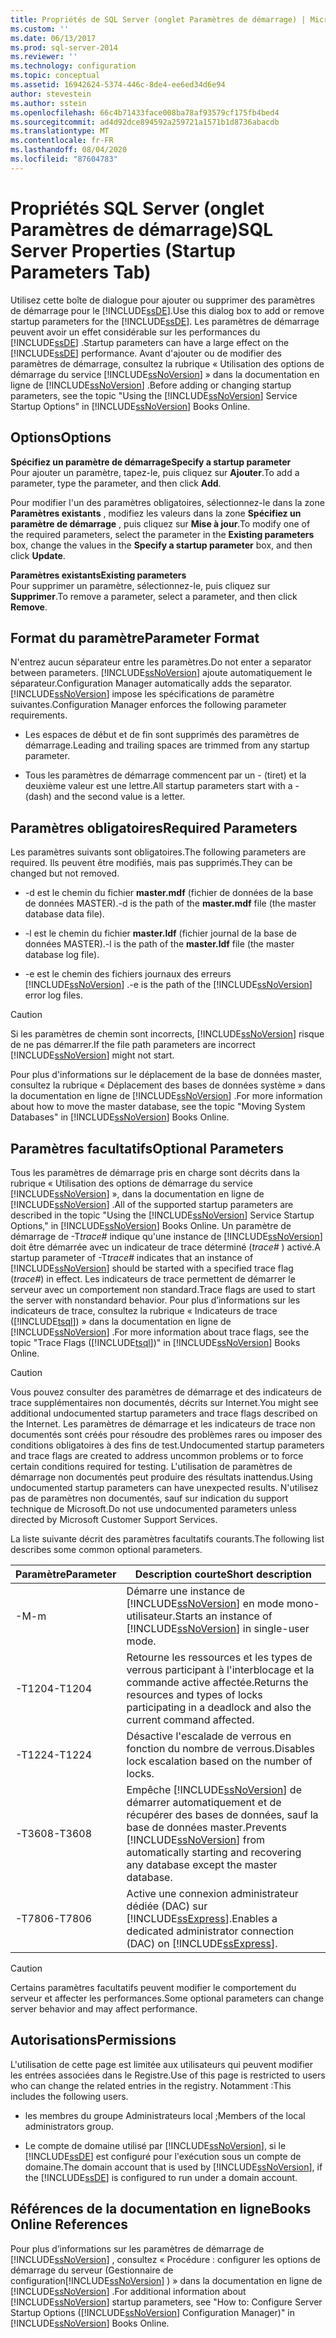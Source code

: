 ```yaml
---
title: Propriétés de SQL Server (onglet Paramètres de démarrage) | Microsoft Docs
ms.custom: ''
ms.date: 06/13/2017
ms.prod: sql-server-2014
ms.reviewer: ''
ms.technology: configuration
ms.topic: conceptual
ms.assetid: 16942624-5374-446c-8de4-ee6ed34d6e94
author: stevestein
ms.author: sstein
ms.openlocfilehash: 66c4b71433face008ba78af93579cf175fb4bed4
ms.sourcegitcommit: ad4d92dce894592a259721a1571b1d8736abacdb
ms.translationtype: MT
ms.contentlocale: fr-FR
ms.lasthandoff: 08/04/2020
ms.locfileid: "87604783"
---
```

# <a name="sql-server-properties-startup-parameters-tab"></a><span data-ttu-id="9526e-102">Propriétés SQL Server (onglet Paramètres de démarrage)</span><span class="sxs-lookup"><span data-stu-id="9526e-102">SQL Server Properties (Startup Parameters Tab)</span></span>
  <span data-ttu-id="9526e-103">Utilisez cette boîte de dialogue pour ajouter ou supprimer des paramètres de démarrage pour le [!INCLUDE[ssDE](../../includes/ssde-md.md)].</span><span class="sxs-lookup"><span data-stu-id="9526e-103">Use this dialog box to add or remove startup parameters for the [!INCLUDE[ssDE](../../includes/ssde-md.md)].</span></span> <span data-ttu-id="9526e-104">Les paramètres de démarrage peuvent avoir un effet considérable sur les performances du [!INCLUDE[ssDE](../../includes/ssde-md.md)] .</span><span class="sxs-lookup"><span data-stu-id="9526e-104">Startup parameters can have a large effect on the [!INCLUDE[ssDE](../../includes/ssde-md.md)] performance.</span></span> <span data-ttu-id="9526e-105">Avant d'ajouter ou de modifier des paramètres de démarrage, consultez la rubrique « Utilisation des options de démarrage du service [!INCLUDE[ssNoVersion](../../includes/ssnoversion-md.md)] » dans la documentation en ligne de [!INCLUDE[ssNoVersion](../../includes/ssnoversion-md.md)] .</span><span class="sxs-lookup"><span data-stu-id="9526e-105">Before adding or changing startup parameters, see the topic "Using the [!INCLUDE[ssNoVersion](../../includes/ssnoversion-md.md)] Service Startup Options" in [!INCLUDE[ssNoVersion](../../includes/ssnoversion-md.md)] Books Online.</span></span>  
  
## <a name="options"></a><span data-ttu-id="9526e-106">Options</span><span class="sxs-lookup"><span data-stu-id="9526e-106">Options</span></span>  
 <span data-ttu-id="9526e-107">**Spécifiez un paramètre de démarrage**</span><span class="sxs-lookup"><span data-stu-id="9526e-107">**Specify a startup parameter**</span></span>  
 <span data-ttu-id="9526e-108">Pour ajouter un paramètre, tapez-le, puis cliquez sur **Ajouter**.</span><span class="sxs-lookup"><span data-stu-id="9526e-108">To add a parameter, type the parameter, and then click **Add**.</span></span>  
  
 <span data-ttu-id="9526e-109">Pour modifier l'un des paramètres obligatoires, sélectionnez-le dans la zone **Paramètres existants** , modifiez les valeurs dans la zone **Spécifiez un paramètre de démarrage** , puis cliquez sur **Mise à jour**.</span><span class="sxs-lookup"><span data-stu-id="9526e-109">To modify one of the required parameters, select the parameter in the **Existing parameters** box, change the values in the **Specify a startup parameter** box, and then click **Update**.</span></span>  
  
 <span data-ttu-id="9526e-110">**Paramètres existants**</span><span class="sxs-lookup"><span data-stu-id="9526e-110">**Existing parameters**</span></span>  
 <span data-ttu-id="9526e-111">Pour supprimer un paramètre, sélectionnez-le, puis cliquez sur **Supprimer**.</span><span class="sxs-lookup"><span data-stu-id="9526e-111">To remove a parameter, select a parameter, and then click **Remove**.</span></span>  
  
## <a name="parameter-format"></a><span data-ttu-id="9526e-112">Format du paramètre</span><span class="sxs-lookup"><span data-stu-id="9526e-112">Parameter Format</span></span>  
 <span data-ttu-id="9526e-113">N'entrez aucun séparateur entre les paramètres.</span><span class="sxs-lookup"><span data-stu-id="9526e-113">Do not enter a separator between parameters.</span></span> [!INCLUDE[ssNoVersion](../../includes/ssnoversion-md.md)] <span data-ttu-id="9526e-114">ajoute automatiquement le séparateur.</span><span class="sxs-lookup"><span data-stu-id="9526e-114">Configuration Manager automatically adds the separator.</span></span> [!INCLUDE[ssNoVersion](../../includes/ssnoversion-md.md)] <span data-ttu-id="9526e-115">impose les spécifications de paramètre suivantes.</span><span class="sxs-lookup"><span data-stu-id="9526e-115">Configuration Manager enforces the following parameter requirements.</span></span>  
  
-   <span data-ttu-id="9526e-116">Les espaces de début et de fin sont supprimés des paramètres de démarrage.</span><span class="sxs-lookup"><span data-stu-id="9526e-116">Leading and trailing spaces are trimmed from any startup parameter.</span></span>  
  
-   <span data-ttu-id="9526e-117">Tous les paramètres de démarrage commencent par un - (tiret) et la deuxième valeur est une lettre.</span><span class="sxs-lookup"><span data-stu-id="9526e-117">All startup parameters start with a - (dash) and the second value is a letter.</span></span>  
  
## <a name="required-parameters"></a><span data-ttu-id="9526e-118">Paramètres obligatoires</span><span class="sxs-lookup"><span data-stu-id="9526e-118">Required Parameters</span></span>  
 <span data-ttu-id="9526e-119">Les paramètres suivants sont obligatoires.</span><span class="sxs-lookup"><span data-stu-id="9526e-119">The following parameters are required.</span></span> <span data-ttu-id="9526e-120">Ils peuvent être modifiés, mais pas supprimés.</span><span class="sxs-lookup"><span data-stu-id="9526e-120">They can be changed but not removed.</span></span>  
  
-   <span data-ttu-id="9526e-121">-d est le chemin du fichier **master.mdf** (fichier de données de la base de données MASTER).</span><span class="sxs-lookup"><span data-stu-id="9526e-121">-d is the path of the **master.mdf** file (the master database data file).</span></span>  
  
-   <span data-ttu-id="9526e-122">-l est le chemin du fichier **master.ldf** (fichier journal de la base de données MASTER).</span><span class="sxs-lookup"><span data-stu-id="9526e-122">-l is the path of the **master.ldf** file (the master database log file).</span></span>  
  
-   <span data-ttu-id="9526e-123">-e est le chemin des fichiers journaux des erreurs [!INCLUDE[ssNoVersion](../../includes/ssnoversion-md.md)] .</span><span class="sxs-lookup"><span data-stu-id="9526e-123">-e is the path of the [!INCLUDE[ssNoVersion](../../includes/ssnoversion-md.md)] error log files.</span></span>  
  
> [!CAUTION]  
>  <span data-ttu-id="9526e-124">Si les paramètres de chemin sont incorrects, [!INCLUDE[ssNoVersion](../../includes/ssnoversion-md.md)] risque de ne pas démarrer.</span><span class="sxs-lookup"><span data-stu-id="9526e-124">If the file path parameters are incorrect [!INCLUDE[ssNoVersion](../../includes/ssnoversion-md.md)] might not start.</span></span>  
  
 <span data-ttu-id="9526e-125">Pour plus d'informations sur le déplacement de la base de données master, consultez la rubrique « Déplacement des bases de données système » dans la documentation en ligne de [!INCLUDE[ssNoVersion](../../includes/ssnoversion-md.md)] .</span><span class="sxs-lookup"><span data-stu-id="9526e-125">For more information about how to move the master database, see the topic "Moving System Databases" in [!INCLUDE[ssNoVersion](../../includes/ssnoversion-md.md)] Books Online.</span></span>  
  
## <a name="optional-parameters"></a><span data-ttu-id="9526e-126">Paramètres facultatifs</span><span class="sxs-lookup"><span data-stu-id="9526e-126">Optional Parameters</span></span>  
 <span data-ttu-id="9526e-127">Tous les paramètres de démarrage pris en charge sont décrits dans la rubrique « Utilisation des options de démarrage du service [!INCLUDE[ssNoVersion](../../includes/ssnoversion-md.md)] », dans la documentation en ligne de [!INCLUDE[ssNoVersion](../../includes/ssnoversion-md.md)] .</span><span class="sxs-lookup"><span data-stu-id="9526e-127">All of the supported startup parameters are described in the topic "Using the [!INCLUDE[ssNoVersion](../../includes/ssnoversion-md.md)] Service Startup Options," in [!INCLUDE[ssNoVersion](../../includes/ssnoversion-md.md)] Books Online.</span></span> <span data-ttu-id="9526e-128">Un paramètre de démarrage de -T*trace#* indique qu'une instance de [!INCLUDE[ssNoVersion](../../includes/ssnoversion-md.md)] doit être démarrée avec un indicateur de trace déterminé (*trace#* ) activé.</span><span class="sxs-lookup"><span data-stu-id="9526e-128">A startup parameter of -T*trace#* indicates that an instance of [!INCLUDE[ssNoVersion](../../includes/ssnoversion-md.md)] should be started with a specified trace flag (*trace#*) in effect.</span></span> <span data-ttu-id="9526e-129">Les indicateurs de trace permettent de démarrer le serveur avec un comportement non standard.</span><span class="sxs-lookup"><span data-stu-id="9526e-129">Trace flags are used to start the server with nonstandard behavior.</span></span> <span data-ttu-id="9526e-130">Pour plus d’informations sur les indicateurs de trace, consultez la rubrique « Indicateurs de trace ([!INCLUDE[tsql](../../includes/tsql-md.md)]) » dans la documentation en ligne de [!INCLUDE[ssNoVersion](../../includes/ssnoversion-md.md)] .</span><span class="sxs-lookup"><span data-stu-id="9526e-130">For more information about trace flags, see the topic "Trace Flags ([!INCLUDE[tsql](../../includes/tsql-md.md)])" in [!INCLUDE[ssNoVersion](../../includes/ssnoversion-md.md)] Books Online.</span></span>  
  
> [!CAUTION]  
>  <span data-ttu-id="9526e-131">Vous pouvez consulter des paramètres de démarrage et des indicateurs de trace supplémentaires non documentés, décrits sur Internet.</span><span class="sxs-lookup"><span data-stu-id="9526e-131">You might see additional undocumented startup parameters and trace flags described on the Internet.</span></span> <span data-ttu-id="9526e-132">Les paramètres de démarrage et les indicateurs de trace non documentés sont créés pour résoudre des problèmes rares ou imposer des conditions obligatoires à des fins de test.</span><span class="sxs-lookup"><span data-stu-id="9526e-132">Undocumented startup parameters and trace flags are created to address uncommon problems or to force certain conditions required for testing.</span></span> <span data-ttu-id="9526e-133">L'utilisation de paramètres de démarrage non documentés peut produire des résultats inattendus.</span><span class="sxs-lookup"><span data-stu-id="9526e-133">Using undocumented startup parameters can have unexpected results.</span></span> <span data-ttu-id="9526e-134">N'utilisez pas de paramètres non documentés, sauf sur indication du support technique de Microsoft.</span><span class="sxs-lookup"><span data-stu-id="9526e-134">Do not use undocumented parameters unless directed by Microsoft Customer Support Services.</span></span>  
  
 <span data-ttu-id="9526e-135">La liste suivante décrit des paramètres facultatifs courants.</span><span class="sxs-lookup"><span data-stu-id="9526e-135">The following list describes some common optional parameters.</span></span>  
  
|<span data-ttu-id="9526e-136">Paramètre</span><span class="sxs-lookup"><span data-stu-id="9526e-136">Parameter</span></span>|<span data-ttu-id="9526e-137">Description courte</span><span class="sxs-lookup"><span data-stu-id="9526e-137">Short description</span></span>|  
|---------------|-----------------------|  
|<span data-ttu-id="9526e-138">-M</span><span class="sxs-lookup"><span data-stu-id="9526e-138">-m</span></span>|<span data-ttu-id="9526e-139">Démarre une instance de [!INCLUDE[ssNoVersion](../../includes/ssnoversion-md.md)] en mode mono-utilisateur.</span><span class="sxs-lookup"><span data-stu-id="9526e-139">Starts an instance of [!INCLUDE[ssNoVersion](../../includes/ssnoversion-md.md)] in single-user mode.</span></span>|  
|<span data-ttu-id="9526e-140">-T1204</span><span class="sxs-lookup"><span data-stu-id="9526e-140">-T1204</span></span>|<span data-ttu-id="9526e-141">Retourne les ressources et les types de verrous participant à l'interblocage et la commande active affectée.</span><span class="sxs-lookup"><span data-stu-id="9526e-141">Returns the resources and types of locks participating in a deadlock and also the current command affected.</span></span>|  
|<span data-ttu-id="9526e-142">-T1224</span><span class="sxs-lookup"><span data-stu-id="9526e-142">-T1224</span></span>|<span data-ttu-id="9526e-143">Désactive l'escalade de verrous en fonction du nombre de verrous.</span><span class="sxs-lookup"><span data-stu-id="9526e-143">Disables lock escalation based on the number of locks.</span></span>|  
|<span data-ttu-id="9526e-144">-T3608</span><span class="sxs-lookup"><span data-stu-id="9526e-144">-T3608</span></span>|<span data-ttu-id="9526e-145">Empêche [!INCLUDE[ssNoVersion](../../includes/ssnoversion-md.md)] de démarrer automatiquement et de récupérer des bases de données, sauf la base de données master.</span><span class="sxs-lookup"><span data-stu-id="9526e-145">Prevents [!INCLUDE[ssNoVersion](../../includes/ssnoversion-md.md)] from automatically starting and recovering any database except the master database.</span></span>|  
|<span data-ttu-id="9526e-146">-T7806</span><span class="sxs-lookup"><span data-stu-id="9526e-146">-T7806</span></span>|<span data-ttu-id="9526e-147">Active une connexion administrateur dédiée (DAC) sur [!INCLUDE[ssExpress](../../includes/ssexpress-md.md)].</span><span class="sxs-lookup"><span data-stu-id="9526e-147">Enables a dedicated administrator connection (DAC) on [!INCLUDE[ssExpress](../../includes/ssexpress-md.md)].</span></span>|  
  
> [!CAUTION]  
>  <span data-ttu-id="9526e-148">Certains paramètres facultatifs peuvent modifier le comportement du serveur et affecter les performances.</span><span class="sxs-lookup"><span data-stu-id="9526e-148">Some optional parameters can change server behavior and may affect performance.</span></span>  
  
## <a name="permissions"></a><span data-ttu-id="9526e-149">Autorisations</span><span class="sxs-lookup"><span data-stu-id="9526e-149">Permissions</span></span>  
 <span data-ttu-id="9526e-150">L'utilisation de cette page est limitée aux utilisateurs qui peuvent modifier les entrées associées dans le Registre.</span><span class="sxs-lookup"><span data-stu-id="9526e-150">Use of this page is restricted to users who can change the related entries in the registry.</span></span> <span data-ttu-id="9526e-151">Notamment :</span><span class="sxs-lookup"><span data-stu-id="9526e-151">This includes the following users.</span></span>  
  
-   <span data-ttu-id="9526e-152">les membres du groupe Administrateurs local ;</span><span class="sxs-lookup"><span data-stu-id="9526e-152">Members of the local administrators group.</span></span>  
  
-   <span data-ttu-id="9526e-153">Le compte de domaine utilisé par [!INCLUDE[ssNoVersion](../../includes/ssnoversion-md.md)], si le [!INCLUDE[ssDE](../../includes/ssde-md.md)] est configuré pour l'exécution sous un compte de domaine.</span><span class="sxs-lookup"><span data-stu-id="9526e-153">The domain account that is used by [!INCLUDE[ssNoVersion](../../includes/ssnoversion-md.md)], if the [!INCLUDE[ssDE](../../includes/ssde-md.md)] is configured to run under a domain account.</span></span>  
  
## <a name="books-online-references"></a><span data-ttu-id="9526e-154">Références de la documentation en ligne</span><span class="sxs-lookup"><span data-stu-id="9526e-154">Books Online References</span></span>  
 <span data-ttu-id="9526e-155">Pour plus d’informations sur les paramètres de démarrage de [!INCLUDE[ssNoVersion](../../includes/ssnoversion-md.md)] , consultez « Procédure : configurer les options de démarrage du serveur (Gestionnaire de configuration[!INCLUDE[ssNoVersion](../../includes/ssnoversion-md.md)] ) » dans la documentation en ligne de [!INCLUDE[ssNoVersion](../../includes/ssnoversion-md.md)] .</span><span class="sxs-lookup"><span data-stu-id="9526e-155">For additional information about [!INCLUDE[ssNoVersion](../../includes/ssnoversion-md.md)] startup parameters, see "How to: Configure Server Startup Options ([!INCLUDE[ssNoVersion](../../includes/ssnoversion-md.md)] Configuration Manager)" in [!INCLUDE[ssNoVersion](../../includes/ssnoversion-md.md)] Books Online.</span></span>  
  
  
